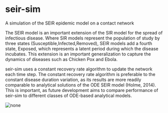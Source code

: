 # seir-sim
A simulation of the SEIR epidemic model on a contact network

The SEIR model is an important extension of the SIR model for the spread of infectious disease. Where SIR models represent the population of study by three states (Susceptible,Infected,Removed), SEIR models add a fourth state, Exposed, which represents a latent period during which the disease incubates. This extension is an important generalization to capture the dynamics of diseases such as Chicken Pox and Ebola.

seir-sim uses a constant recovery rate algorithm to update the network each time step. The constant recovery rate algorithm is preferable to the constant disease duration variation, as its results are more readily comparable to analytical solutions of the ODE SEIR model (Holme, 2014). This is important, as future development aims to compare performance of seir-sim to different classes of ODE-based analytical models.

![none](https://github.com/nick-terry/seir-sim/blob/master/example_plot.png "A plot of population levels of each state over time for an SEIR simulation")
